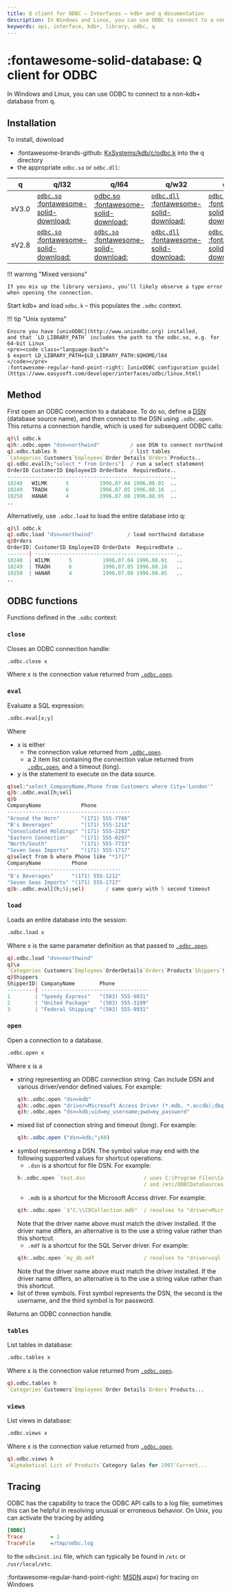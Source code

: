 ```yaml
---
title: Q client for ODBC – Interfaces – kdb+ and q documentation
description: In Windows and Linux, you can use ODBC to connect to a non-kdb+ database from q.
keywords: api, interface, kdb+, library, odbc, q
---
```

# :fontawesome-solid-database: Q client for ODBC

In Windows and Linux, you can use ODBC to connect to a non-kdb+ database from q. 

## Installation

To install, download

-   :fontawesome-brands-github: [KxSystems/kdb/c/odbc.k](https://github.com/KxSystems/kdb/blob/master/c/odbc.k) into the q directory
-   the appropriate `odbc.so` or `odbc.dll`:

| q        | q/l32 | q/l64 | q/w32 | q/w64 |
|----------|-------|-------|-------|-------|
| &ge;V3.0 | [`odbc.so` :fontawesome-solid-download:](https://github.com/KxSystems/kdb/blob/master/l32/odbc.so) | [odbc.so :fontawesome-solid-download:](https://github.com/KxSystems/kdb/blob/master/l64/odbc.so) |  [`odbc.dll` :fontawesome-solid-download:](https://github.com/KxSystems/kdb/blob/master/w32/odbc.dll) | [`odbc.dll` :fontawesome-solid-download:](https://github.com/KxSystems/kdb/blob/master/w64/odbc.dll) |
| &le;V2.8 | [`odbc.so` :fontawesome-solid-download:](https://github.com/KxSystems/kdb/blob/fe18dbf88816e8b09f081493ee3ea099acce1af3/l32/odbc.so) | [`odbc.so` :fontawesome-solid-download:](https://github.com/KxSystems/kdb/blob/fe18dbf88816e8b09f081493ee3ea099acce1af3/l64/odbc.so) | [`odbc.dll` :fontawesome-solid-download:](https://github.com/KxSystems/kdb/blob/fe18dbf88816e8b09f081493ee3ea099acce1af3/w32/odbc.dll) | [`odbc.dll` :fontawesome-solid-download:](https://github.com/KxSystems/kdb/blob/fe18dbf88816e8b09f081493ee3ea099acce1af3/w64/odbc.dll) |

!!! warning "Mixed versions"

    If you mix up the library versions, you’ll likely observe a type error when opening the connection.

Start kdb+ and load `odbc.k` – this populates the `.odbc` context.

!!! tip "Unix systems"

    Ensure you have [unixODBC](http://www.unixodbc.org) installed, 
    and that `LD_LIBRARY_PATH` includes the path to the odbc.so, e.g. for 64-bit Linux
    <pre><code class="language-bash">
    $ export LD_LIBRARY_PATH=$LD_LIBRARY_PATH:$QHOME/l64
    </code></pre>
    :fontawesome-regular-hand-point-right: [unixODBC configuration guide](https://www.easysoft.com/developer/interfaces/odbc/linux.html)


## Method

First open an ODBC connection to a database. 
To do so, define a [DSN](https://en.wikipedia.org/wiki/Database_Source_Name) (database source name), and then connect to the DSN using `.odbc.open`. 
This returns a connection handle, which is used for subsequent ODBC calls:

```q
q)\l odbc.k
q)h:.odbc.open "dsn=northwind"          / use DSN to connect northwind database
q).odbc.tables h                        / list tables
`Categories`Customers`Employees`Order Details`Orders`Products..
q).odbc.eval[h;"select * from Orders"]  / run a select statement
OrderID CustomerID EmployeeID OrderDate  RequiredDate..
-----------------------------------------------------..
10248   WILMK      5          1996.07.04 1996.08.01  ..
10249   TRADH      6          1996.07.05 1996.08.16  ..
10250   HANAR      4          1996.07.08 1996.08.05  ..
..
```
Alternatively, use `.odbc.load` to load the entire database into q:
```q
q)\l odbc.k
q).odbc.load "dsn=northwind"           / load northwind database
q)Orders
OrderID| CustomerID EmployeeID OrderDate  RequiredDate ..
-------| ----------------------------------------------..
10248  | WILMK      5          1996.07.04 1996.08.01   ..
10249  | TRADH      6          1996.07.05 1996.08.16   ..
10250  | HANAR      4          1996.07.08 1996.08.05   ..
..
```


## ODBC functions

<!-- WTF?
```
#!comment
[#fkey fkey], [#fkeys fkeys], [#keys keys], [[#skey skey], [#xfkey xfkey]
```
-->
Functions defined in the `.odbc` context:


### `close`

Closes an ODBC connection handle:

```q
.odbc.close x
```

Where x is the connection value returned from [`.odbc.open`](#open).

### `eval`

Evaluate a SQL expression:

```q
.odbc.eval[x;y]
```

Where

* x is either
    * the connection value returned from [`.odbc.open`](#open).
    * a 2 item list containing the connection value returned from [`.odbc.open`](#open), and a timeout (long).
* y is the statement to execute on the data source.

```q
q)sel:"select CompanyName,Phone from Customers where City='London'"
q)b:.odbc.eval[h;sel]
q)b
CompanyName             Phone
----------------------------------------
"Around the Horn"       "(171) 555-7788"
"B's Beverages"         "(171) 555-1212"
"Consolidated Holdings" "(171) 555-2282"
"Eastern Connection"    "(171) 555-0297"
"North/South"           "(171) 555-7733"
"Seven Seas Imports"    "(171) 555-1717"
q)select from b where Phone like "*1?1?"
CompanyName          Phone
-------------------------------------
"B's Beverages"      "(171) 555-1212"
"Seven Seas Imports" "(171) 555-1717"
q)b:.odbc.eval[(h;5);sel)       / same query with 5 second timeout
```


### `load`

Loads an entire database into the session:

```q
.odbc.load x
```

Where x is the same parameter definition as that passed to [`.odbc.open`](#open).

```q
q).odbc.load "dsn=northwind"
q)\a
`Categories`Customers`Employees`OrderDetails`Orders`Products`Shippers`Supplie..
q)Shippers
ShipperID| CompanyName        Phone
---------| -----------------------------------
1        | "Speedy Express"   "(503) 555-9831"
2        | "United Package"   "(503) 555-3199"
3        | "Federal Shipping" "(503) 555-9931"
```


### `open`

Open a connection to a database.

```q
.odbc.open x
```

Where x is a

* string representing an ODBC connection string. Can include DSN and various driver/vendor defined values. For example: 
    ```q
    q)h:.odbc.open "dsn=kdb"                     
    q)h:.odbc.open "driver=Microsoft Access Driver (*.mdb, *.accdb);dbq=C:\\CDCollection.mdb"
    q)h:.odbc.open "dsn=kdb;uid=my_username;pwd=my_password"
    ```
* mixed list of connection string and timeout (long). For example:
    ```q
    q)h:.odbc.open ("dsn=kdb;";60)
    ```
* symbol representing a DSN. The symbol value may end with the following supported values for shortcut operations:
    * `.dsn` is a shortcut for file DSN. For example:
    ```q
    h:.odbc.open `test.dsn                   / uses C:\Program Files\Common Files\odbc/data source\test.dsn on windows
                                             / and /etc/ODBCDataSources/test.dsn on linux
    ```
    * `.mdb` is a shortcut for the Microsoft Access driver. For example:
    ```q
    q)h:.odbc.open `$"C:\\CDCollection.mdb"  / resolves to "driver=Microsoft Access Driver (*.mdb);dbq=C:\\CDCollection"
    ```
    Note that the driver name above must match the driver installed. If the driver name differs, an alternative is to the use a string value rather than this shortcut.
    * `.mdf` is a shortcut for the SQL Server driver. For example:
    ```q
    q)h:.odbc.open `my_db.mdf                / resolves to "driver=sql server;server=(local);trusted_connection=yes;database=my_db"
    ```
    Note that the driver name above must match the driver installed. If the driver name differs, an alternative is to the use a string value rather than this shortcut.
* list of three symbols. First symbol represents the DSN, the second is the username, and the third symbol is for password.

Returns an ODBC connection handle.

### `tables`

List tables in database:

```q
.odbc.tables x
```

Where x is the connection value returned from [`.odbc.open`](#open).

```q
q).odbc.tables h
`Categories`Customers`Employees`Order Details`Orders`Products...
```


### `views`

List views in database:

```q
.odbc.views x
```

Where x is the connection value returned from [`.odbc.open`](#open).

```q
q).odbc.views h
`Alphabetical List of Products`Category Sales for 1997`Current...
```


## Tracing

ODBC has the capability to trace the ODBC API calls to a log file; 
sometimes this can be helpful in resolving unusual or erroneous behavior. 
On Unix, you can activate the tracing by adding

```ini
[ODBC]
Trace         = 1
TraceFile     =/tmp/odbc.log
```
to the `odbcinst.ini` file, which can typically be found in `/etc` or `/usr/local/etc`.

:fontawesome-regular-hand-point-right: 
[MSDN](https://docs.microsoft.com/en-us/sql/odbc/reference/develop-app/enabling-tracing?view=sql-server-2017).aspx)
for tracing on Windows
